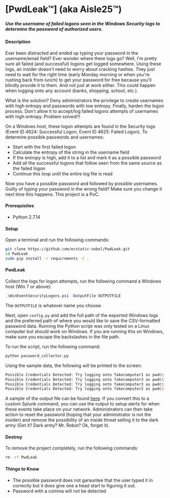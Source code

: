 # [PwdLeak™] (aka Aisle25™)  
##### Use the username of failed logons seen in the Windows Security logs to determine the password of authorized users.  

#### Description  
Ever been distracted and ended up typing your password in the username/email field? Ever wonder where there logs go? Well, I'm pretty sure all failed (and successful) logons get logged somewhere. Using these logs, an insider doesn't need to worry about cracking hashes. They just need to wait for the right time (early Monday morning or when you're rushing back from lunch) to get your password for free because you'll blindly provide it to them. And not just at work either. This could happen when logging onto any account (banks, shopping, school, etc.).  

What is the solution? Deny administrators the privilege to create usernames with high entropy and passwords with low entropy. Finally, harden the logon process. Don't allow it to accept/log failed logons attempts of usernames with high entropy. Problem solved!!!  

On a Windows host, these logon attempts are found in the Security logs (Event ID 4624: Successful Logon, Event ID 4625: Failed Logon). To determine possible passwords and usernames:  
- Start with the first failed logon  
- Calculate the entropy of the string in the username field  
- If the entropy is high, add it to a list and mark it as a possible password  
- Add all the successful logons that follow seen from the same source as the failed logon  
- Continue this loop until the entire log file is read  

Now you have a possible password and followed by possible usernames. Guilty of typing your password in the wrong field? Make sure you change it next time this happens. This project is a PoC.  

#### Prerequisites  
- Python 2.7.14  

#### Setup  
Open a terminal and run the following commands:  
```bash
git clone https://github.com/ecstatic-nobel/PwdLeak.git
cd PwdLeak
sudo pip install -r requirements -t .
```

#### PwdLeak  
Collect the logs for logon attempts, run the following command a Windows host (Win 7 or above):  
```powershell
.\WinEventSecurityLogons.ps1 -OutputFile OUTPUTFILE
```

The `OUTPUTFILE` is whatever name you choose. 

Next, open `config.py` and add the full path of the exported Windows logs and the preferred path of where you would like to save the CSV-formatted password data. Running the Python script was only tested on a Linux computer but should work on Windows. If you are running this on Windows, make sure you escape the backslashes in the file path. 

To run the script, run the following command:  
```python
python password_collector.py
```

Using the sample data, the following will be printed to the screen:
```bash
Possible Credentials Detected: Try logging onto fakecomputer1 as pwdc\fakeuser1 with the password ty&BSQ@&b7meYGx*
Possible Credentials Detected: Try logging onto fakecomputer3 as pwdc\fakeuser2 with the password 3xG@LG29eZj!o8q@
Possible Credentials Detected: Try logging onto fakecomputer3 as pwdc\fakeuser3 with the password 3xG@LG29eZj!o8q@
Possible Credentials Detected: Try logging onto fakecomputer2 as pwdc\fakeuser2 with the password Q7UopH*he,yL6,R!cc
```

A sample of the output file can be found [here](https://github.com/ecstatic-nobel/PwdLeak/blob/master/sample_password_dump.csv). If you convert this to a custom Splunk command, you can use the output to setup alerts for when these events take place on your network. Administrators can then take action to reset the password (hoping that your administrator is not the insider) and remove the possibility of an inside threat selling it to the dark army (Get it? Dark army? Mr. Robot? Ok, forget it).  

#### Destroy
To remove the project completely,  run the following commands:  
```bash
rm -rf PwdLeak
```

#### Things to Know  
- The possible password does not garauntee that the user typed it in correctly but it does give one a head start to figuring it out.  
- Password with a comma will not be detected  
